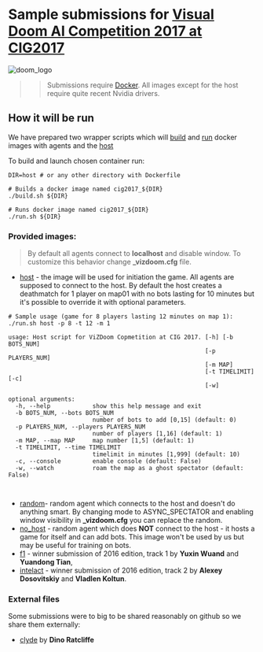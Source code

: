 
# Sample submissions for [Visual Doom AI Competition 2017 at CIG2017](http://vizdoom.cs.put.edu.pl/competition-cig-2017)
![doom_logo](https://upload.wikimedia.org/wikipedia/it/d/dd/Logo_doom.png)
>> Submissions require [Docker](https://www.docker.com/). All images except for the host require quite recent Nvidia drivers.
## How it will be run
We have prepared two wrapper scripts which will [build](build.sh) and [run](run.sh) docker images with agents and the [host](host)

To build and launch chosen container run:
```
DIR=host # or any other directory with Dockerfile

# Builds a docker image named cig2017_${DIR}
./build.sh ${DIR} 

# Runs docker image named cig2017_${DIR}
./run.sh ${DIR}
```

### Provided images:
> By default all agents connect to **localhost** and disable window. To customize this behavior change **_vizdoom.cfg** file.

* [host](host) - the image will be used for initiation the game. All agents are supposed to connect to the host. By default the host creates a deathmatch for 1 player on map01 with no bots lasting for 10 minutes but it's possible to override it with optional parameters.

```
# Sample usage (game for 8 players lasting 12 minutes on map 1):
./run.sh host -p 8 -t 12 -m 1

usage: Host script for ViZDoom Copmetition at CIG 2017. [-h] [-b BOTS_NUM]
                                                        [-p PLAYERS_NUM]
                                                        [-m MAP]
                                                        [-t TIMELIMIT] [-c]
                                                        [-w]

optional arguments:
  -h, --help            show this help message and exit
  -b BOTS_NUM, --bots BOTS_NUM
                        number of bots to add [0,15] (default: 0)
  -p PLAYERS_NUM, --players PLAYERS_NUM
                        number of players [1,16] (default: 1)
  -m MAP, --map MAP     map number [1,5] (default: 1)
  -t TIMELIMIT, --time TIMELIMIT
                        timelimit in minutes [1,999] (default: 10)
  -c, --console         enable console (default: False)
  -w, --watch           roam the map as a ghost spectator (default: False)

  

```


* [random](random)- random agent which connects to the host and doesn't do anything smart. By changing mode to ASYNC_SPECTATOR and enabling window visibility in **_vizdoom.cfg** you can replace the random.
* [no_host](no_host) - random agent which does **NOT** connect to the host - it hosts a game for itself and can add bots. This image won't be used by us but may be useful for training on bots.
* [f1](f1) - winner submission of 2016 edition, track 1 by **Yuxin Wuand** and **Yuandong Tian**,
* [intelact](intelact) - winner submission of 2016 edition, track 2  by **Alexey Dosovitskiy** and **Vladlen Koltun**.

### External files
Some submissions were to big to be shared reasonably on github so we share them externally:
* [clyde](https://www.dropbox.com/sh/63pe04af95gi6c3/AACdhsbj1TLwKuV1NkcsPfLsa) by **Dino Ratcliffe**


